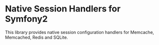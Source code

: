 Native Session Handlers for Symfony2
====================================

This library provides native session configuration handlers for
Memcache, Memcached, Redis and SQLite.

